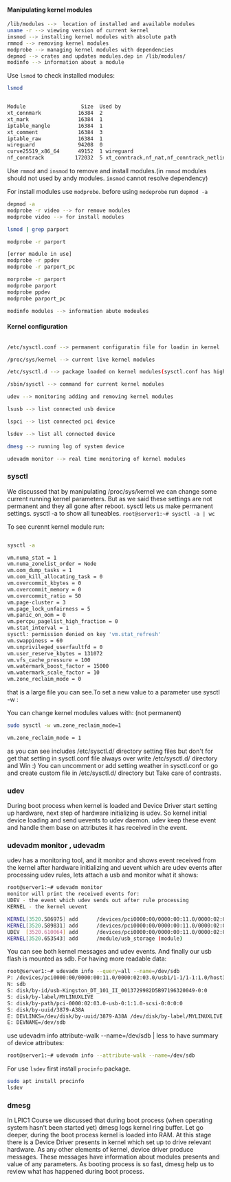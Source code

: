 #### Manipulating kernel modules

```bash
/lib/modules -->  location of installed and available modules
uname -r --> viewing version of current kernel
insmod --> installing kernel modules with absolute path
rmmod --> removing kernel modules
modprobe --> managing kernel modules with dependencies
depmod --> crates and updates modules.dep in /lib/modules/
modinfo --> information about a module
```

Use `lsmod` to check installed modules:

```bash
lsmod


Module                  Size  Used by
xt_connmark            16384  2
xt_mark                16384  1
iptable_mangle         16384  1
xt_comment             16384  3
iptable_raw            16384  1
wireguard              94208  0
curve25519_x86_64      49152  1 wireguard
nf_conntrack          172032  5 xt_conntrack,nf_nat,nf_conntrack_netlink,xt_connmark,xt_MASQUERADE
```

Use `rmmod` and `insmod` to remove and install modules.(in `rmmod` modules should not used by andy modules. `insmod` cannot resolve dependency)

For install modules use `modprobe`. before using `modeprobe` run `depmod -a`

```bash
depmod -a
modprobe -r video --> for remove modules
modprobe video --> for install modules

lsmod | grep parport

modprobe -r parport

[error madule in use]
modprobe -r ppdev
modprobe -r parport_pc

morprobe -r parport
modprobe parport
modprobe ppdev
modprobe parport_pc
```

```bash
modinfo modules --> information abute modeules
```


#### Kernel configuration

```bash

/etc/sysctl.conf --> permanent configuratin file for loadin in kernel

/proc/sys/kernel --> current live kernel modules

/etc/sysctl.d --> package loaded on kernel modules(sysctl.conf has higher priority and override this)

/sbin/sysctl --> command for current kernel modules

udev --> monitoring adding and removing kernel modules

lsusb --> list connected usb device

lspci --> list connected pci device

lsdev --> list all connected device

dmesg --> running log of system device

udevadm monitor --> real time monitoring of kernel modules

```
### sysctl
We discussed that by manipulating /proc/sys/kernel we can change some current running kernel parameters. But as we said these settings are not permanent and they all gone after reboot. sysctl lets us make permanent settings.
sysctl -a to show all tuneables.
`root@server1:~# sysctl -a | wc`

To see curennt kernel module run:

```bash

sysctl -a

vm.numa_stat = 1
vm.numa_zonelist_order = Node
vm.oom_dump_tasks = 1
vm.oom_kill_allocating_task = 0
vm.overcommit_kbytes = 0
vm.overcommit_memory = 0
vm.overcommit_ratio = 50
vm.page-cluster = 3
vm.page_lock_unfairness = 5
vm.panic_on_oom = 0
vm.percpu_pagelist_high_fraction = 0
vm.stat_interval = 1
sysctl: permission denied on key 'vm.stat_refresh'
vm.swappiness = 60
vm.unprivileged_userfaultfd = 0
vm.user_reserve_kbytes = 131072
vm.vfs_cache_pressure = 100
vm.watermark_boost_factor = 15000
vm.watermark_scale_factor = 10
vm.zone_reclaim_mode = 0

```
that is a large file you can see.To set a new value to a parameter use sysctl -w :

You can change kernel modules values with: (not permanent)

```bash
sudo sysctl -w vm.zone_reclaim_mode=1

vm.zone_reclaim_mode = 1
```
as you can see includes /etc/sysctl.d/ directory setting files but don't for get that setting in sysctl.conf file always over write /etc/sysctl.d/ directory and Win :) You can uncomment or add setting weather in sysctl.conf or go and create custom file in /etc/sysctl.d/ directory but Take care of contrasts.

### udev
During boot process when kernel is loaded and Device Driver start setting up hardware, next step of hardware initializing is udev. So kernel initial device loading and send uevents to udev daemon. udev keep these event and handle them base on attributes it has received in the event.

### udevadm monitor , udevadm
udev has a monitoring tool, and it monitor and shows event received from the kernel after hardware initializing and uevent which are udev events after processing udev rules, lets attach a usb and monitor what it shows:

```bash
root@server1:~# udevadm monitor 
monitor will print the received events for:
UDEV - the event which udev sends out after rule processing
KERNEL - the kernel uevent

KERNEL[3520.586975] add      /devices/pci0000:00/0000:00:11.0/0000:02:03.0/usb1/1-1 (usb)
KERNEL[3520.589831] add      /devices/pci0000:00/0000:00:11.0/0000:02:03.0/usb1/1-1/1-1:1.0 (usb)
UDEV  [3520.610064] add      /devices/pci0000:00/0000:00:11.0/0000:02:03.0/usb1/1-1 (usb)
KERNEL[3520.653543] add      /module/usb_storage (module)
```
You can see both kernel messages and udev events. And finally our usb flash is mounted as sdb. For having more readable data:

```bash
root@server1:~# udevadm info --query=all --name=/dev/sdb
P: /devices/pci0000:00/0000:00:11.0/0000:02:03.0/usb1/1-1/1-1:1.0/host33/target33:0:0/33:0:0:0/block/sdb
N: sdb
S: disk/by-id/usb-Kingston_DT_101_II_0013729982D5B97196320049-0:0
S: disk/by-label/MYLINUXLIVE
S: disk/by-path/pci-0000:02:03.0-usb-0:1:1.0-scsi-0:0:0:0
S: disk/by-uuid/3879-A38A
E: DEVLINKS=/dev/disk/by-uuid/3879-A38A /dev/disk/by-label/MYLINUXLIVE /dev/disk/by-id/usb-Kingston_DT_101_II_0013729982D5B97196320049-0:0 /dev/disk/by-path/pci-0000:02:03.0-usb-0:1:1.0-scsi-0:0:0:0
E: DEVNAME=/dev/sdb
```
use udevadm info attribute-walk --name=/dev/sdb | less to have summary of device attributes:

```bash
root@server1:~# udevadm info --attribute-walk --name=/dev/sdb
```

For use `lsdev` first install `procinfo` package.

```bash
sudo apt install procinfo
lsdev
```

### dmesg

In LPIC1 Course we discussed that during boot process (when operating system hasn't been started yet) dmesg logs kernel ring buffer. Let go deeper, during the boot process kernel is loaded into RAM. At this stage there is a Device Driver presents in kernel which set up to drive relevant hardware. As any other elements of kernel, device driver produce messages. These messages have information about modules presents and value of any parameters. As booting process is so fast, dmesg help us to review what has happened during boot process.

